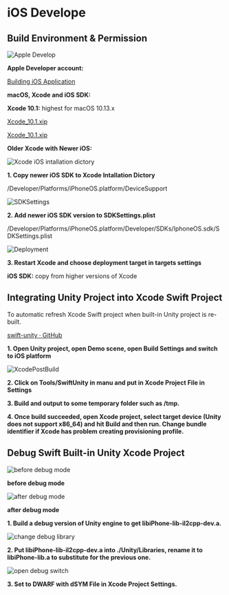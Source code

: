 # iOS Develope

## Build Environment & Permission
![Apple Develop](https://github.com/MilkyW/LearnUnityEveryday/blob/master/Pictures/Apple%20Develop.png?raw=true)

**Apple Developer account:**

[Building iOS Application](https://confluence.hq.unity3d.com/display/QA/Building+iOS+Application)

**macOS, Xcode and iOS SDK:**

**Xcode 10.1:** highest for macOS 10.13.x

[Xcode_10.1.xip](https://drive.google.com/file/d/1L0A81DdYBrOUYlG1Xi1C49_uSvSG_71l/view?usp=sharing)

[Xcode_10.1.xip](https://download.developer.apple.com/Developer_Tools/Xcode_10.1/Xcode_10.1.xip)

**Older Xcode with Newer iOS:** 

![Xcode iOS intallation dictory](https://github.com/MilkyW/LearnUnityEveryday/blob/master/Pictures/Xcode%20iOS%20intallation%20dictory.png?raw=true)

**1. Copy newer iOS SDK to Xcode Intallation Dictory**

/Developer/Platforms/iPhoneOS.platform/DeviceSupport

![SDKSettings](https://github.com/MilkyW/LearnUnityEveryday/blob/master/Pictures/SDKSettings.png?raw=true)

**2. Add newer iOS SDK version to SDKSettings.plist**

/Developer/Platforms/iPhoneOS.platform/Developer/SDKs/IphoneOS.sdk/SDKSettings.plist

![Deployment](https://github.com/MilkyW/LearnUnityEveryday/blob/master/Pictures/Deployment.png?raw=true)

**3. Restart Xcode and choose deployment target in targets settings**

**iOS SDK:** copy from higher versions of Xcode

## Integrating Unity Project into Xcode Swift Project

To automatic refresh Xcode Swift project when built-in Unity project is re-built.

[swift-unity · GitHub](https://github.com/jiulongw/swift-unity)

**1. Open Unity project, open Demo scene, open Build Settings and switch to iOS platform**

![XcodePostBuild](https://github.com/MilkyW/LearnUnityEveryday/blob/master/Pictures/XcodePostBuild.png?raw=true)

**2. Click on Tools/SwiftUnity in manu and put in Xcode Project File in Settings**

**3. Build and output to some temporary folder such as /tmp.**

**4. Once build succeeded, open Xcode project, select target device (Unity does not support x86_64) and hit Build and then run. Change bundle identifier if Xcode has problem creating provisioning profile.**

## Debug Swift Built-in Unity Xcode Project

![before debug mode](https://github.com/MilkyW/LearnUnityEveryday/blob/master/Pictures/iOS%20Develope/before%20debug%20mode.jpeg?raw=true)

**before debug mode**

![after debug mode](https://github.com/MilkyW/LearnUnityEveryday/blob/master/Pictures/iOS%20Develope/after%20debug%20mode.jpeg?raw=true)

**after debug mode**

**1. Build a debug version of Unity engine to get libiPhone-lib-il2cpp-dev.a.**

![change debug library](https://github.com/MilkyW/LearnUnityEveryday/blob/master/Pictures/iOS%20Develope/change%20debug%20library.png?raw=true)

**2. Put libiPhone-lib-il2cpp-dev.a into ./Unity/Libraries, rename it to libiPhone-lib.a to substitute for the previous one.**

![open debug switch](https://github.com/MilkyW/LearnUnityEveryday/blob/master/Pictures/iOS%20Develope/open%20debug%20switch.png?raw=true)

**3. Set to DWARF with dSYM File in Xcode Project Settings.**
